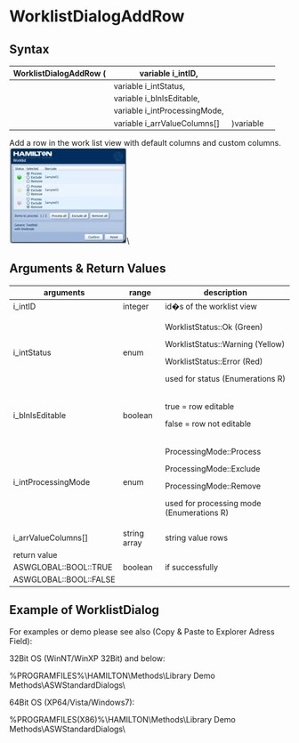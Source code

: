# WorklistDialogAddRow

## Syntax

| WorklistDialogAddRow ( | variable i\_intID,             |           |   |
| ---------------------- | ------------------------------ | --------- | - |
|                        | variable i\_intStatus,         |           |   |
|                        | variable i\_blnIsEditable,     |           |   |
|                        | variable i\_intProcessingMode, |           |   |
|                        | variable i\_arrValueColumns\[] | )variable |   |

Add a row in the work list view with default columns and custom columns.\
![](<../../../../.gitbook/assets/image (13).png>)\


## Arguments & Return Values

| arguments              | range        | description                                                                                                                                       |
| ---------------------- | ------------ | ------------------------------------------------------------------------------------------------------------------------------------------------- |
| i\_intID               | integer      | id�s of the worklist view                                                                                                                         |
| i\_intStatus           | enum         | <p>WorklistStatus::Ok (Green)</p><p>WorklistStatus::Warning (Yellow)</p><p>WorklistStatus::Error (Red)</p><p>used for status (Enumerations R)</p> |
| i\_blnIsEditable       | boolean      | <p>true = row editable</p><p>false = row not editable</p>                                                                                         |
| i\_intProcessingMode   | enum         | <p>ProcessingMode::Process</p><p>ProcessingMode::Exclude</p><p>ProcessingMode::Remove</p><p>used for processing mode (Enumerations R)</p>         |
| i\_arrValueColumns\[]  | string array | string value rows                                                                                                                                 |
| return value           |              |                                                                                                                                                   |
| ASWGLOBAL::BOOL::TRUE  | boolean      | if successfully                                                                                                                                   |
| ASWGLOBAL::BOOL::FALSE |              |                                                                                                                                                   |

## Example of WorklistDialog

For examples or demo please see also (Copy & Paste to Explorer Adress Field):

32Bit OS (WinNT/WinXP 32Bit) and below:

%PROGRAMFILES%\HAMILTON\Methods\Library Demo Methods\ASWStandardDialogs\\

64Bit OS (XP64/Vista/Windows7):

%PROGRAMFILES(X86)%\HAMILTON\Methods\Library Demo Methods\ASWStandardDialogs\\
